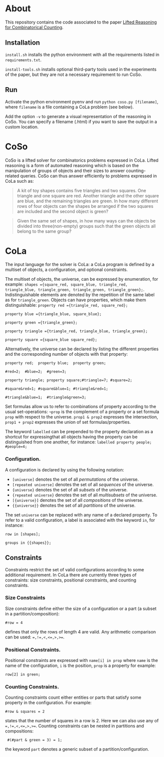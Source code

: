 # About 

This repository contains the code associated to the paper [Lifted Reasoning for Combinatorical Counting](https://jair.org/index.php/jair/article/view/14062). 

## Installation 

``install.sh`` installs the python environment with all the requirements listed in ``requirements.txt``.

``install-tools.sh`` installs optional third-party tools used in the experiments of the paper, but they are not a necessary requirement to run CoSo.

## Run

Activate the python environment pyenv and run
``python coso.py [filename]``, where ``filename`` is a file containing a CoLa problem (see below).

Add the option ``-v`` to generate a visual representation of the reasoning in CoSo. You can specify a filename (.html) if you want to save the output in a custom location.

# CoSo
CoSo is a lifted solver for combinatorics problems expressed in CoLa. Lifted reasoning is a form of automated reasoning which is based on the manipulation of groups of objects and their sizes to answer counting-related queries. CoSo can thus answer efficiently to problems expressed in CoLa such as:

> A kit of toy shapes contains five triangles and two squares. One triangle and one square are red. Another triangle and the other square are blue, and the remaining triangles are green. In how many different rows of four objects can the shapes be arranged if the two squares are included and the second object is green?

> Given the same set of shapes, in how many ways can the objects be divided into three(non-empty) groups such that the green objects all belong to the same group?

# CoLa
The input language for the solver is CoLa: a CoLa program is defined by a multiset of objects, a configuration, and optional constraints. 

The multiset of objects, the universe, can be expressed by enumeration, for example:
``shapes ={square_red, square_blue, triangle_red, triangle_blue, triangle_green, triangle_green, triangle_green};``.
Indistinguishable elements are denoted by the repetition of the same label as for ``triangle_green``.
Objects can have properties, which make them distinguishable: 
``property red ={triangle_red, square_red};``

``property blue ={triangle_blue, square_blue};``

``property green ={triangle_green};``

``property triangle ={triangle_red, triangle_blue, triangle_green};``

``property square ={square_blue square_red};``

Alternatively, the universe can be declared by listing the different properties and the corresponding number of objects with that property:

``property red;  property blue;  property green;``

``#red=2;  #blue=2;  #green=3;``

``property triangle; property square;#triangle=7; #square=2;``

``#square&red=1; #square&blue=1; #triangle&red=1;``

``#triangle&blue=1;  #triangle&green=3;``


Set formulas allow us to refer to combinations of property according to the usual set-operations: ``¬prop`` is the complement of a property or a set formula ``prop`` with respect to the universe. ``prop1 & prop2`` expresses the intersection, ``prop1 + prop2`` expresses the union of set formulas/properties. 

The keyword ``labelled`` can be prepended to the property declaration as a shortcut for expressingthat all objects having the property can be distinguished from one another, for instance:
``labelled property people;``
``#people=4;``



### Configuration.
A configuration is declared by using the following notation:
- ``[universe]`` denotes the set of all *permutations* of the universe.
- ``[repeated universe]`` denotes the set of all *sequences* of the universe.
- ``{universe}`` denotes the set of all *subsets* of the universe.
- ``{repeated universe}`` denotes the set of all *multisubsets* of the universe.
- ``[{universe}]`` denotes the set of all *compositions* of the universe.
- ``{{universe}}`` denotes the set of all *partitions* of the universe.

The set ``universe`` can be replaced with any name of a declared property.
To refer to a valid configuration, a label is associated with the keyword ``in``, for instance:

``row in [shapes];``

``groups in {{shapes}};``

## Constraints

Constraints restrict the set of valid configurations according to some additional requirement. In CoLa there are currently three types of constraints: size constraints, positional constraints, and counting constraints.

### Size Constraints
Size constraints define either the size of a configuration or a part (a subset in a partition/composition):

``#row = 4``

defines that only the rows of length 4 are valid. Any arithmetic comparison can be used: ``=,!=,<,<=,>,>=``.

### Positional Constraints.
Positional constraints are expressed with ``name[i] in prop`` where ``name`` is the name of the configuration, ``i`` is the position, ``prop`` is a property for example:

``row[2] in green;``

### Counting Constraints.
Counting constraints count either entities or parts that satisfy some property in the configuration. For example:

``#row & squares = 2``

states that the number of squares in a row is 2. Here we can also use any of ``=,!=,<,<=,>,>=``.
Counting constraints can be nested in partitions and compositions:

`` #(#part & green = 3) = 1;``

the keyword ``part`` denotes a generic subset of a partition/configuration.